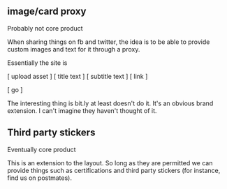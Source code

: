 ## image/card proxy

Probably not core product

When sharing things on fb and twitter, the idea is to be able to provide custom images and text for it through a proxy.

Essentially the site is 

  [ upload asset ]
  [ title text ]
  [ subtitle text ]
  [ link ]

  [ go ]

The interesting thing is bit.ly at least doesn't do it. It's an obvious brand extension. I can't imagine they haven't thought of it.


## Third party stickers

Eventually core product

This is an extension to the layout. So long as they are permitted we can provide things such as certifications and
third party stickers (for instance, find us on postmates).


